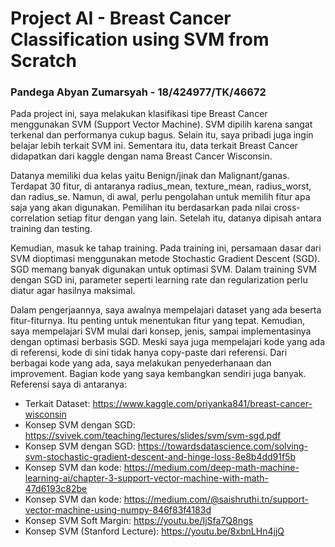 # Project AI - Breast Cancer Classification using SVM from Scratch
### Pandega Abyan Zumarsyah - 18/424977/TK/46672

Pada project ini, saya melakukan klasifikasi tipe Breast Cancer menggunakan SVM (Support Vector Machine). SVM dipilih karena sangat terkenal dan performanya cukup bagus. Selain itu, saya pribadi juga ingin belajar lebih terkait SVM ini. Sementara itu, data terkait Breast Cancer didapatkan dari kaggle dengan nama Breast Cancer Wisconsin. 

Datanya memiliki dua kelas yaitu Benign/jinak dan Malignant/ganas. Terdapat 30 fitur, di antaranya radius_mean, texture_mean, radius_worst, dan radius_se. Namun, di awal, perlu pengolahan untuk memilih fitur apa saja yang akan digunakan. Pemilihan itu berdasarkan pada nilai cross-correlation setiap fitur dengan yang lain. Setelah itu, datanya dipisah antara training dan testing. 

Kemudian, masuk ke tahap training. Pada training ini, persamaan dasar dari SVM dioptimasi menggunakan metode Stochastic Gradient Descent (SGD). SGD memang banyak digunakan untuk optimasi SVM. Dalam training SVM dengan SGD ini, parameter seperti learning rate dan regularization perlu diatur agar hasilnya maksimal. 

Dalam pengerjaannya, saya awalnya mempelajari dataset yang ada beserta fitur-fiturnya. Itu penting untuk menentukan fitur yang tepat. Kemudian, saya mempelajari SVM mulai dari konsep, jenis, sampai implementasinya dengan optimasi berbasis SGD. Meski saya juga mempelajari kode yang ada di referensi, kode di sini tidak hanya copy-paste dari referensi. Dari berbagai kode yang ada, saya melakukan penyederhanaan dan improvement. Bagian kode yang saya kembangkan sendiri juga banyak. Referensi saya di antaranya:
- Terkait Dataset: https://www.kaggle.com/priyanka841/breast-cancer-wisconsin
- Konsep SVM dengan SGD: https://svivek.com/teaching/lectures/slides/svm/svm-sgd.pdf
- Konsep SVM dengan SGD: https://towardsdatascience.com/solving-svm-stochastic-gradient-descent-and-hinge-loss-8e8b4dd91f5b
- Konsep SVM dan kode: https://medium.com/deep-math-machine-learning-ai/chapter-3-support-vector-machine-with-math-47d6193c82be
- Konsep SVM dan kode: https://medium.com/@saishruthi.tn/support-vector-machine-using-numpy-846f83f4183d
- Konsep SVM Soft Margin: https://youtu.be/IjSfa7Q8ngs
- Konsep SVM (Stanford Lecture): https://youtu.be/8xbnLHn4jjQ
